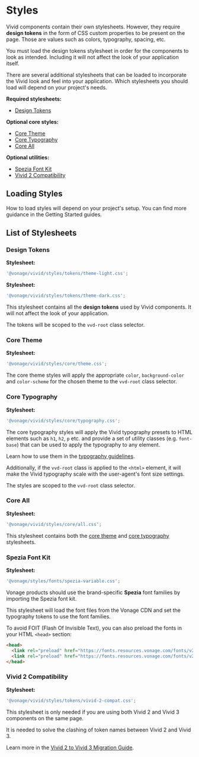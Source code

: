 # Styles

Vivid components contain their own stylesheets. However, they require **design tokens** in the form of CSS custom properties to be present on the page.
Those are values such as colors, typography, spacing, etc.

You must load the design tokens stylesheet in order for the components to look as intended. Including it will not affect the look of your application itself.

There are several additional stylesheets that can be loaded to incorporate the Vivid look and feel into your application.
Which stylesheets you should load will depend on your project's needs.

**Required stylesheets:**
* [Design Tokens](#design-tokens)

**Optional core styles:**
* [Core Theme](#core-theme)
* [Core Typography](#core-typography)
* [Core All](#core-all)

**Optional utilities:**
* [Spezia Font Kit](#spezia-font-kit)
* [Vivid 2 Compatibility](#vivid-2-compatibility)

## Loading Styles

How to load styles will depend on your project's setup. You can find more guidance in the Getting Started guides.

## List of Stylesheets

### Design Tokens

<vwc-tabs>
<vwc-tab id="light" label="Light Theme"></vwc-tab>
<vwc-tab-panel>

**Stylesheet:**
```js
'@vonage/vivid/styles/tokens/theme-light.css';
```

</vwc-tab-panel>
<vwc-tab id="dark" label="Dark Theme"></vwc-tab>
<vwc-tab-panel>

**Stylesheet:**
```js
'@vonage/vivid/styles/tokens/theme-dark.css';
```

</vwc-tab-panel>
</vwc-tabs>

This stylesheet contains all the **design tokens** used by Vivid components. It will not affect the look of your application.

The tokens will be scoped to the `vvd-root` class selector.

### Core Theme

**Stylesheet:**
```js
'@vonage/vivid/styles/core/theme.css';
```

The core theme styles will apply the appropriate `color`, `background-color` and `color-scheme` for the chosen theme to the `vvd-root` class selector.

### Core Typography

**Stylesheet:**
```js
'@vonage/vivid/styles/core/typography.css';
```

The core typography styles will apply the Vivid typography presets to HTML elements such as `h1`, `h2`, `p` etc. and provide a set of utility classes (e.g. `font-base`) that can be used to apply the typography to any element.

Learn how to use them in the [typography guidelines](/designs/typography#core-typography).

Additionally, if the `vvd-root` class is applied to the `<html>` element, it will make the Vivid typography scale with the user-agent's font size settings.

The styles are scoped to the `vvd-root` class selector.

### Core All

**Stylesheet:**
```js
'@vonage/vivid/styles/core/all.css';
```

This stylesheet contains both the [core theme](#core-theme) and [core typography](#core-typography) stylesheets.

### Spezia Font Kit

**Stylesheet:**
```js
'@vonage/styles/fonts/spezia-variable.css';
```

Vonage products should use the brand-specific **Spezia** font families by importing the Spezia font kit.

This stylesheet will load the font files from the Vonage CDN and set the typography tokens to use the font families.

To avoid FOIT (Flash Of Invisible Text), you can also preload the fonts in your HTML `<head>` section:

```html
<head>
  <link rel="preload" href="https://fonts.resources.vonage.com/fonts/v2/SpeziaCompleteVariableUprightWeb.woff2" type="font/woff2" as="font" crossorigin="anonymous" >
  <link rel="preload" href="https://fonts.resources.vonage.com/fonts/v2/SpeziaMonoCompleteVariableWeb.woff2" type="font/woff2" as="font" crossorigin="anonymous" >
</head>
```

### Vivid 2 Compatibility

**Stylesheet:**
```js
'@vonage/vivid/styles/tokens/vivid-2-compat.css';
```

This stylesheet is only needed if you are using both Vivid 2 and Vivid 3 components on the same page.

It is needed to solve the clashing of token names between Vivid 2 and Vivid 3.

Learn more in the [Vivid 2 to Vivid 3 Migration Guide](/guides/migration).
